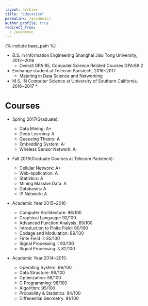 ```yaml
---
layout: archive
title: "Education"
permalink: /academic/
author_profile: true
redirect_from:
  - /academic
---
```


{% include base_path %}

* B.S. in Information Engineering Shanghai Jiao Tong University, 2012~2016
  * Overall GPA:85, Computer Science Related Courses GPA:89.2
* Exchange student at Telecom Paristech, 2016~2017
  * Majoring in Data Science and Networking
* M.S. IN Computer Science at University of Southern California, 2016~2017
  * 

Courses
======
* Spring 2017(Graduate): 
  * Data Mining: A+
  * Deep Learning: A
  * Queueing Theory: A
  * Embedding System: A-
  * Wireless Sensor Network: A-

* Fall 2016(Graduate Courses at Telecom Paristech): 
  * Cellular Network: A+
  * Web-application: A
  * Statistics: A
  * Mining Massive Data: A
  * Databases: A
  * IP Network: A
  
* Academic Year 2015~2016: 
  * Computer Architecture: 98/100
  * Graphical Language: 92/100
  * Advanced Function Analysis: 89/100 
  * Introduction to Finite Field: 90/100
  * Codage and Modulation: 89/100
  * Finte Field II: 85/100
  * Signal Processing I: 93/100
  * Signal Processing II: 82/100
  
* Academic Year 2014~2015:
  * Operating System: 96/100
  * Data Structure: 86/100
  * Optimization: 86/100 
  * C Programming: 98/100
  * Algorithm: 95/100
  * Probability & Statistics: 84/100
  * Diffenential Geometry: 91/100
